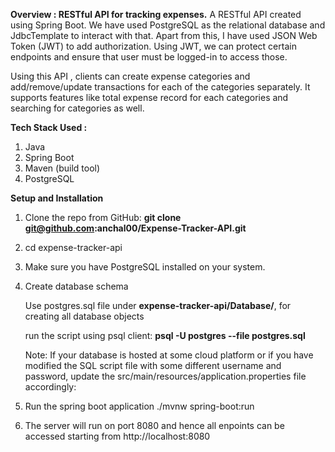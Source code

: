 **Overview : RESTful API for tracking expenses.**
A RESTful API created using Spring Boot. We have used PostgreSQL as the relational database and JdbcTemplate to interact with that. Apart from this, I have used JSON Web Token (JWT) to add authorization. Using JWT, we can protect certain endpoints and ensure that user must be logged-in to access those.

Using this API , clients can create expense categories and add/remove/update transactions for each of the categories separately.
It supports features like total expense record for each categories and searching for categories as well.

**Tech Stack Used :**
1. Java
2. Spring Boot
3. Maven (build tool)
4. PostgreSQL

**Setup and Installation**

1. Clone the repo from GitHub:
    **git clone git@github.com:anchal00/Expense-Tracker-API.git**
2. cd expense-tracker-api
3. Make sure you have PostgreSQL installed on your system.
4. Create database schema

    Use postgres.sql file under **expense-tracker-api/Database/**, for creating all database objects

    run the script using psql client: **psql -U postgres --file postgres.sql**

    Note: If your database is hosted at some cloud platform or if you have modified the SQL script file with some different username and password, update the src/main/resources/application.properties file accordingly:

5. Run the spring boot application
./mvnw spring-boot:run
6. The server will run on port 8080 and hence all enpoints can be accessed starting from http://localhost:8080


